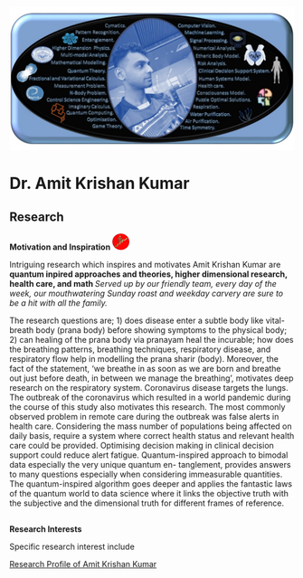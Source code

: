 <html>
  <img src="Profile1.jpg">
  <head>
<meta name="description" content="Higher Dimension Research…">
    <meta name="referrer" content="origin-when-cross-origin">
<meta name="author" content="Amit Krishan Kumar">
    <meta charset="UTF-8">
   <meta name="description" content="‪Beijing Institute of Technology‬ - ‪‪Cited by 53‬‬ - ‪Computer Vision‬ - ‪Machine Learning‬ - ‪Quantum Entanglement‬ - ‪Multimodal analysis‬ - ‪Respiratory system‬"><meta property="og:title" content="Amit Krishan Kumar"><meta property="og:image" content="https://scholar.googleusercontent.com/citations?view_op=medium_photo&amp;user=h-KG0T0AAAAJ&amp;citpid=1">
  </head>
  
<body>
  <h1> Dr. Amit Krishan Kumar </h1>
            <h2> Research </h2>       
    
<div style="display:inline-block;">
    <b>Motivation and Inspiration </b>
  <img src="thumbnails/motivation.jpg" width="30"> </div>
             
  <p> Intriguing research which inspires and motivates Amit Krishan Kumar are <b> quantum inpired approaches and theories, higher dimensional research, health care, and math </b> <em> Served up by our friendly team, every day of the week, our mouthwatering Sunday roast and weekday carvery are sure to be a hit with all the family. </em></p> The research questions are; 1) does disease enter a subtle body like vital-breath body (prana body) before showing symptoms to the physical body; 2) can healing of the prana body via pranayam heal the incurable; how does the breathing patterns, breathing techniques, respiratory disease, and respiratory flow help in modelling the prana sharir (body). Moreover, the fact of the statement, ‘we breathe in as soon as we are born and breathe out just before death, in between we manage the breathing’, motivates deep research on the respiratory system. Coronavirus disease targets the lungs. The outbreak of the coronavirus which resulted in a world pandemic during the course of this study also motivates this research. The most commonly observed problem in remote care during the outbreak was false alerts in health care. Considering the mass number of populations being affected on daily basis, require a system where correct health status and relevant health care could be provided. Optimising decision making in clinical decision support could reduce alert fatigue. Quantum-inspired approach to bimodal data especially the very unique quantum en-
tanglement, provides answers to many questions especially when considering immeasurable quantities. The quantum-inspired algorithm goes deeper and applies the fantastic laws of the quantum world to data science where it links the objective truth with the subjective and the dimensional truth for different frames of reference. 
    <h2> </h2>
            <b>Research Interests</b>
  <p> Specific research interest include </p>
<a href = "about.html"> Research Profile of Amit Krishan Kumar </a>  
</body>
  
</html>
